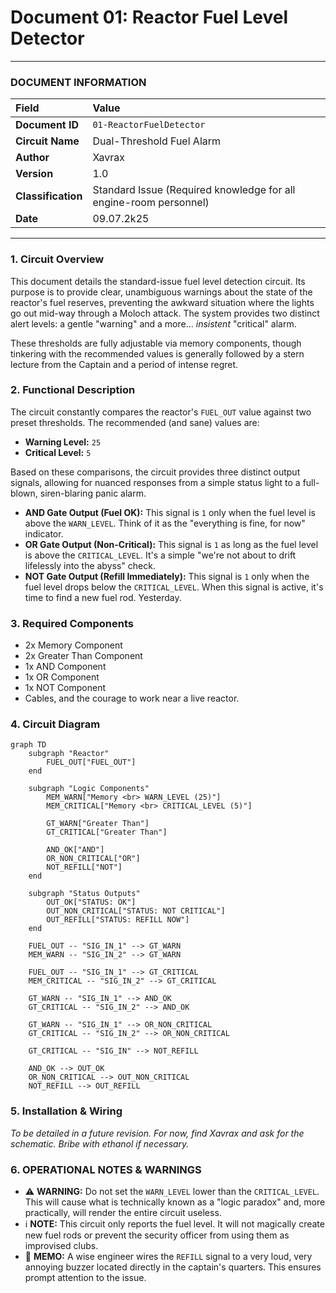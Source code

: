 # Document 01: Reactor Fuel Level Detector

---

### **DOCUMENT INFORMATION**

| Field | Value |
| :--- | :--- |
| **Document ID** | `01-ReactorFuelDetector` |
| **Circuit Name**| Dual-Threshold Fuel Alarm |
| **Author** | Xavrax |
| **Version** | 1.0 |
| **Classification** | Standard Issue (Required knowledge for all engine-room personnel) |
| **Date**| 09.07.2k25 |

---

### 1. Circuit Overview

This document details the standard-issue fuel level detection circuit. Its purpose is to provide clear, unambiguous warnings about the state of the reactor's fuel reserves, preventing the awkward situation where the lights go out mid-way through a Moloch attack. The system provides two distinct alert levels: a gentle "warning" and a more... *insistent* "critical" alarm.

These thresholds are fully adjustable via memory components, though tinkering with the recommended values is generally followed by a stern lecture from the Captain and a period of intense regret.

### 2. Functional Description

The circuit constantly compares the reactor's `FUEL_OUT` value against two preset thresholds. The recommended (and sane) values are:
-   **Warning Level:** `25`
-   **Critical Level:** `5`

Based on these comparisons, the circuit provides three distinct output signals, allowing for nuanced responses from a simple status light to a full-blown, siren-blaring panic alarm.

-   **AND Gate Output (Fuel OK):** This signal is `1` only when the fuel level is above the `WARN_LEVEL`. Think of it as the "everything is fine, for now" indicator.
-   **OR Gate Output (Non-Critical):** This signal is `1` as long as the fuel level is above the `CRITICAL_LEVEL`. It's a simple "we're not about to drift lifelessly into the abyss" check.
-   **NOT Gate Output (Refill Immediately):** This signal is `1` only when the fuel level drops below the `CRITICAL_LEVEL`. When this signal is active, it's time to find a new fuel rod. Yesterday.

### 3. Required Components

-   2x Memory Component
-   2x Greater Than Component
-   1x AND Component
-   1x OR Component
-   1x NOT Component
-   Cables, and the courage to work near a live reactor.

### 4. Circuit Diagram

```mermaid
graph TD
    subgraph "Reactor"
        FUEL_OUT["FUEL_OUT"]
    end

    subgraph "Logic Components"
        MEM_WARN["Memory <br> WARN_LEVEL (25)"]
        MEM_CRITICAL["Memory <br> CRITICAL_LEVEL (5)"]
        
        GT_WARN["Greater Than"]
        GT_CRITICAL["Greater Than"]

        AND_OK["AND"]
        OR_NON_CRITICAL["OR"]
        NOT_REFILL["NOT"]
    end

    subgraph "Status Outputs"
        OUT_OK["STATUS: OK"]
        OUT_NON_CRITICAL["STATUS: NOT CRITICAL"]
        OUT_REFILL["STATUS: REFILL NOW"]
    end

    FUEL_OUT -- "SIG_IN_1" --> GT_WARN
    MEM_WARN -- "SIG_IN_2" --> GT_WARN

    FUEL_OUT -- "SIG_IN_1" --> GT_CRITICAL
    MEM_CRITICAL -- "SIG_IN_2" --> GT_CRITICAL

    GT_WARN -- "SIG_IN_1" --> AND_OK
    GT_CRITICAL -- "SIG_IN_2" --> AND_OK

    GT_WARN -- "SIG_IN_1" --> OR_NON_CRITICAL
    GT_CRITICAL -- "SIG_IN_2" --> OR_NON_CRITICAL

    GT_CRITICAL -- "SIG_IN" --> NOT_REFILL

    AND_OK --> OUT_OK
    OR_NON_CRITICAL --> OUT_NON_CRITICAL
    NOT_REFILL --> OUT_REFILL
```

### 5. Installation & Wiring

*To be detailed in a future revision. For now, find Xavrax and ask for the schematic. Bribe with ethanol if necessary.*

### 6. OPERATIONAL NOTES & WARNINGS

-   :warning: **WARNING:** Do not set the `WARN_LEVEL` lower than the `CRITICAL_LEVEL`. This will cause what is technically known as a "logic paradox" and, more practically, will render the entire circuit useless.
-   :information_source: **NOTE:** This circuit only reports the fuel level. It will not magically create new fuel rods or prevent the security officer from using them as improvised clubs.
-   :memo: **MEMO:** A wise engineer wires the `REFILL` signal to a very loud, very annoying buzzer located directly in the captain's quarters. This ensures prompt attention to the issue. 